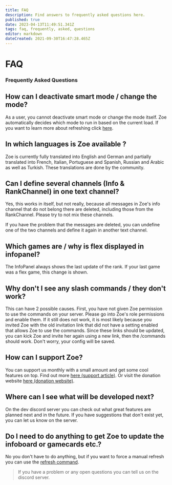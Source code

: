 ```yaml
---
title: FAQ
description: Find answers to frequently asked questions here.
published: true
date: 2023-04-13T11:49:51.341Z
tags: faq, frequently, asked, questions
editor: markdown
dateCreated: 2021-09-30T16:47:28.465Z
---
```


# FAQ

### Frequently Asked Questions

## How can I deactivate smart mode / change the mode?

As a user, you cannot deactivate smart mode or change the mode itself. Zoe automatically decides which mode to run in based on the current load. If you want to learn more about refreshing click [here](/en/terms/refresh-mode/).

## In which languages is Zoe available ?

Zoe is currently fully translated into English and German and partially translated into French, Italian, Portuguese and Spanish, Russian and Arabic as well as Turkish. These translations are done by the community.

## Can I define several channels (Info & RankChannel) in one text channel?

Yes, this works in itself, but not really, because all messages in Zoe's info channel that do not belong there are deleted, including those from the RankChannel. Please try to not mix these channels.

If you have the problem that the messages are deleted, you can undefine one of the two channels and define it again in another text channel.

## Which games are / why is flex displayed in infopanel?

The InfoPanel always shows the last update of the rank. If your last game was a flex game, this change is shown.

## Why don't I see any slash commands / they don't work?

This can have 2 possible causes. First, you have not given Zoe permission to use the commands on your server. Please go into Zoe's role permissions and enable them. If it still does not work, it is most likely because you invited Zoe with the old invitation link that did not have a setting enabled that allows Zoe to use the commands. Since these links should be updated, you can kick Zoe and invite her again using a new link, then the /commands should work. Don't worry, your config will be saved.

## How can I support Zoe?

You can support us monthly with a small amount and get some cool features on top. Find out more [here (support article)](/en/support/). Or visit the donation website [here (donation website)](https://zoe-discord-bot.ch/donate.html).

## Where can I see what will be developed next?

On the dev discord server you can check out what great features are planned next and in the future. If you have suggestions that don't exist yet, you can let us know on the server.

## Do I need to do anything to get Zoe to update the infoboard or gamecards etc.?

No you don't have to do anything, but if you want to force a manual refresh you can use the [refresh command](/en/commands/important/refresh/).

> If you have a problem or any open questions you can tell us on the discord server.